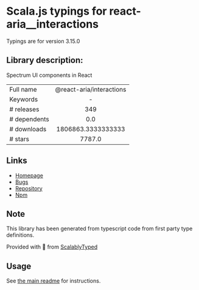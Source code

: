 
# Scala.js typings for react-aria__interactions

Typings are for version 3.15.0

## Library description:
Spectrum UI components in React

|                    |                 |
| ------------------ | :-------------: |
| Full name          | @react-aria/interactions |
| Keywords           | - |
| # releases         | 349 |
| # dependents       | 0.0 |
| # downloads        | 1806863.3333333333 |
| # stars            | 7787.0 |

## Links
- [Homepage](https://github.com/adobe/react-spectrum#readme)
- [Bugs](https://github.com/adobe/react-spectrum/issues)
- [Repository](https://github.com/adobe/react-spectrum)
- [Npm](https://www.npmjs.com/package/%40react-aria%2Finteractions)
    


## Note
This library has been generated from typescript code from first party type definitions.

Provided with :purple_heart: from [ScalablyTyped](https://github.com/oyvindberg/ScalablyTyped)

## Usage
See [the main readme](../../readme.md) for instructions.


